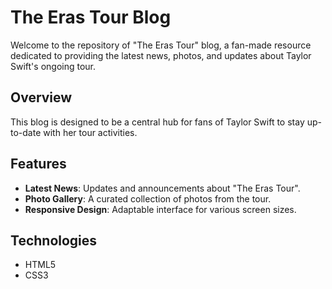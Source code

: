 # The Eras Tour Blog

Welcome to the repository of "The Eras Tour" blog, a fan-made resource dedicated to providing the latest news, photos, and updates about Taylor Swift's ongoing tour.

## Overview

This blog is designed to be a central hub for fans of Taylor Swift to stay up-to-date with her tour activities. 

## Features

- **Latest News**: Updates and announcements about "The Eras Tour".
- **Photo Gallery**: A curated collection of photos from the tour.
- **Responsive Design**: Adaptable interface for various screen sizes.

## Technologies

- HTML5
- CSS3

